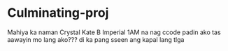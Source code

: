 # Culminating-proj
Mahiya ka naman Crystal Kate B Imperial 1AM na nag ccode padin ako tas aawayin mo lang ako??? di ka pang sseen ang kapal lang tlga
